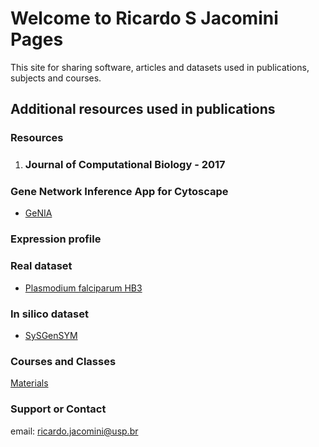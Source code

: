 # Welcome to **Ricardo S Jacomini** Pages

This site for sharing software, articles and datasets used in publications, subjects and courses.



## Additional resources used in publications

### Resources

1. ### Journal of Computational Biology  - 2017

### Gene Network Inference App for Cytoscape
  - [GeNIA](https://www.dropbox.com/sh/h8bvfsuaneh9w9q/AAByFKO5nwZ1inwwmWJfqbWVa?dl=0/genia-1.0.53.jar)

### Expression profile
### Real dataset
  - [Plasmodium falciparum HB3](https://www.dropbox.com/sh/h8bvfsuaneh9w9q/AAByFKO5nwZ1inwwmWJfqbWVa?dl=0/plasmodium.xls)

### In silico dataset
  - [SySGenSYM](https://www.dropbox.com/sh/h8bvfsuaneh9w9q/AAByFKO5nwZ1inwwmWJfqbWVa?dl=0/dream.txt)




### Courses and Classes

[Materials]()

 


### Support or Contact

email: ricardo.jacomini@usp.br
